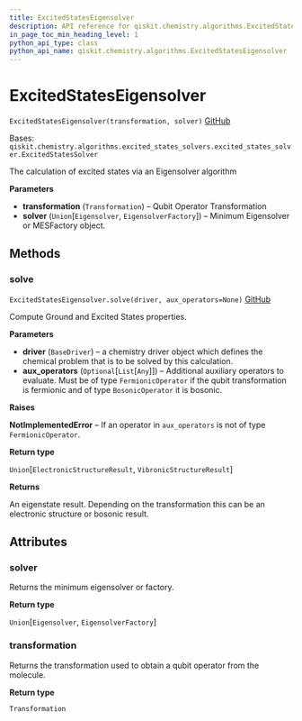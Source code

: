 ```yaml
---
title: ExcitedStatesEigensolver
description: API reference for qiskit.chemistry.algorithms.ExcitedStatesEigensolver
in_page_toc_min_heading_level: 1
python_api_type: class
python_api_name: qiskit.chemistry.algorithms.ExcitedStatesEigensolver
---
```


# ExcitedStatesEigensolver

<span id="qiskit.chemistry.algorithms.ExcitedStatesEigensolver" />

`ExcitedStatesEigensolver(transformation, solver)` [GitHub](https://github.com/qiskit-community/qiskit-aqua/tree/stable/0.9/qiskit/chemistry/algorithms/excited_states_solvers/excited_states_eigensolver.py "view source code")

Bases: `qiskit.chemistry.algorithms.excited_states_solvers.excited_states_solver.ExcitedStatesSolver`

The calculation of excited states via an Eigensolver algorithm

**Parameters**

*   **transformation** (`Transformation`) – Qubit Operator Transformation
*   **solver** (`Union`\[`Eigensolver`, `EigensolverFactory`]) – Minimum Eigensolver or MESFactory object.

## Methods

### solve

<span id="qiskit.chemistry.algorithms.ExcitedStatesEigensolver.solve" />

`ExcitedStatesEigensolver.solve(driver, aux_operators=None)` [GitHub](https://github.com/qiskit-community/qiskit-aqua/tree/stable/0.9/qiskit/chemistry/algorithms/excited_states_solvers/excited_states_eigensolver.py "view source code")

Compute Ground and Excited States properties.

**Parameters**

*   **driver** (`BaseDriver`) – a chemistry driver object which defines the chemical problem that is to be solved by this calculation.
*   **aux\_operators** (`Optional`\[`List`\[`Any`]]) – Additional auxiliary operators to evaluate. Must be of type `FermionicOperator` if the qubit transformation is fermionic and of type `BosonicOperator` it is bosonic.

**Raises**

**NotImplementedError** – If an operator in `aux_operators` is not of type `FermionicOperator`.

**Return type**

`Union`\[`ElectronicStructureResult`, `VibronicStructureResult`]

**Returns**

An eigenstate result. Depending on the transformation this can be an electronic structure or bosonic result.

## Attributes

<span id="qiskit.chemistry.algorithms.ExcitedStatesEigensolver.solver" />

### solver

Returns the minimum eigensolver or factory.

**Return type**

`Union`\[`Eigensolver`, `EigensolverFactory`]

<span id="qiskit.chemistry.algorithms.ExcitedStatesEigensolver.transformation" />

### transformation

Returns the transformation used to obtain a qubit operator from the molecule.

**Return type**

`Transformation`


